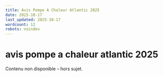 ```yaml
---
title: Avis Pompe A Chaleur Atlantic 2025
date: 2025-10-17
last_updated: 2025-10-17
wordcount: 12
robots: noindex
---
```


# avis pompe a chaleur atlantic 2025

Contenu non disponible – hors sujet.